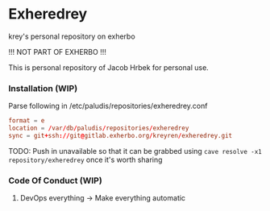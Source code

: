 # Exheredrey
krey's personal repository on exherbo

!!! NOT PART OF EXHERBO !!!

This is personal repository of Jacob Hrbek for personal use.

### Installation (WIP)
Parse following in /etc/paludis/repositories/exheredrey.conf
```conf
format = e
location = /var/db/paludis/repositories/exheredrey
sync = git+ssh://git@gitlab.exherbo.org/kreyren/exheredrey.git
```

TODO: Push in unavailable so that it can be grabbed using `cave resolve -x1 repository/exheredrey` once it's worth sharing

### Code Of Conduct (WIP)
1) DevOps everything -> Make everything automatic
